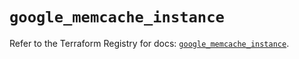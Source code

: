 # `google_memcache_instance`

Refer to the Terraform Registry for docs: [`google_memcache_instance`](https://registry.terraform.io/providers/hashicorp/google/6.34.0/docs/resources/memcache_instance).
